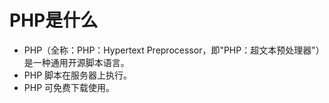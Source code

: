# PHP是什么

* PHP（全称：PHP：Hypertext Preprocessor，即"PHP：超文本预处理器"）是一种通用开源脚本语言。
* PHP 脚本在服务器上执行。
* PHP 可免费下载使用。
